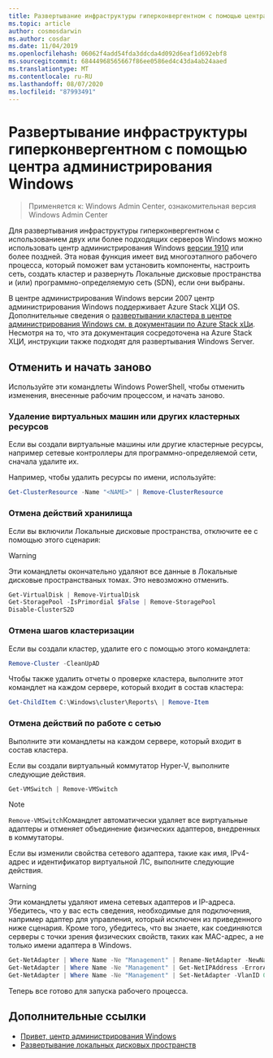 ```yaml
---
title: Развертывание инфраструктуры гиперконвергентном с помощью центра администрирования Windows
ms.topic: article
author: cosmosdarwin
ms.author: cosdar
ms.date: 11/04/2019
ms.openlocfilehash: 06062f4add54fda3ddcda4d092d6eaf1d692ebf8
ms.sourcegitcommit: 68444968565667f86ee0586ed4c43da4ab24aaed
ms.translationtype: MT
ms.contentlocale: ru-RU
ms.lasthandoff: 08/07/2020
ms.locfileid: "87993491"
---
```

# <a name="deploy-hyperconverged-infrastructure-with-windows-admin-center"></a>Развертывание инфраструктуры гиперконвергентном с помощью центра администрирования Windows

> Применяется к: Windows Admin Center, ознакомительная версия Windows Admin Center

Для развертывания инфраструктуры гиперконвергентном с использованием двух или более подходящих серверов Windows можно использовать центр администрирования Windows [версии 1910](../overview.md) или более поздней. Эта новая функция имеет вид многоэтапного рабочего процесса, который поможет вам установить компоненты, настроить сеть, создать кластер и развернуть Локальные дисковые пространства и (или) программно-определяемую сеть (SDN), если они выбраны.

В центре администрирования Windows версии 2007 центр администрирования Windows поддерживает Azure Stack ХЦИ OS. Дополнительные сведения о [развертывании кластера в центре администрирования Windows см. в документации по Azure Stack хЦи](/azure-stack/hci/getting-started). Несмотря на то, что эта документация сосредоточена на Azure Stack ХЦИ, инструкции также подходят для развертывания Windows Server.

## <a name="undo-and-start-over"></a>Отменить и начать заново

Используйте эти командлеты Windows PowerShell, чтобы отменить изменения, внесенные рабочим процессом, и начать заново.

### <a name="remove-virtual-machines-or-other-clustered-resources"></a>Удаление виртуальных машин или других кластерных ресурсов

Если вы создали виртуальные машины или другие кластерные ресурсы, например сетевые контроллеры для программно-определяемой сети, сначала удалите их.

Например, чтобы удалить ресурсы по имени, используйте:

```PowerShell
Get-ClusterResource -Name "<NAME>" | Remove-ClusterResource
```

### <a name="undo-the-storage-steps"></a>Отмена действий хранилища

Если вы включили Локальные дисковые пространства, отключите ее с помощью этого сценария:

> [!Warning]
> Эти командлеты окончательно удаляют все данные в Локальные дисковые пространстваных томах. Это невозможно отменить.

```PowerShell
Get-VirtualDisk | Remove-VirtualDisk
Get-StoragePool -IsPrimordial $False | Remove-StoragePool
Disable-ClusterS2D
```

### <a name="undo-the-clustering-steps"></a>Отмена шагов кластеризации

Если вы создали кластер, удалите его с помощью этого командлета:

```PowerShell
Remove-Cluster -CleanUpAD
```

Чтобы также удалить отчеты о проверке кластера, выполните этот командлет на каждом сервере, который входит в состав кластера:

```PowerShell
Get-ChildItem C:\Windows\cluster\Reports\ | Remove-Item
```

### <a name="undo-the-networking-steps"></a>Отмена действий по работе с сетью

Выполните эти командлеты на каждом сервере, который входит в состав кластера.

Если вы создали виртуальный коммутатор Hyper-V, выполните следующие действия.

```PowerShell
Get-VMSwitch | Remove-VMSwitch
```

> [!Note]
> `Remove-VMSwitch`Командлет автоматически удаляет все виртуальные адаптеры и отменяет объединение физических адаптеров, внедренных в коммутаторы.

Если вы изменили свойства сетевого адаптера, такие как имя, IPv4-адрес и идентификатор виртуальной ЛС, выполните следующие действия.

> [!Warning]
> Эти командлеты удаляют имена сетевых адаптеров и IP-адреса. Убедитесь, что у вас есть сведения, необходимые для подключения, например адаптер для управления, который исключен из приведенного ниже сценария. Кроме того, убедитесь, что вы знаете, как соединяются серверы с точки зрения физических свойств, таких как MAC-адрес, а не только имени адаптера в Windows.

```PowerShell
Get-NetAdapter | Where Name -Ne "Management" | Rename-NetAdapter -NewName $(Get-Random)
Get-NetAdapter | Where Name -Ne "Management" | Get-NetIPAddress -ErrorAction SilentlyContinue | Where AddressFamily -Eq IPv4 | Remove-NetIPAddress
Get-NetAdapter | Where Name -Ne "Management" | Set-NetAdapter -VlanID 0
```

Теперь все готово для запуска рабочего процесса.

## <a name="additional-references"></a>Дополнительные ссылки

- [Привет, центр администрирования Windows](../overview.md)
- [Развертывание локальных дисковых пространств](../../../storage/storage-spaces/deploy-storage-spaces-direct.md)